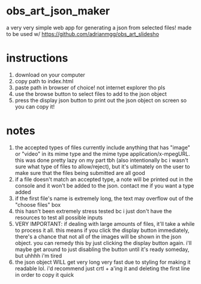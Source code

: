 # obs_art_json_maker
a very very simple web app for generating a json from selected files!
made to be used w/ https://github.com/adrianmgg/obs_art_slidesho

# instructions
1. download on your computer
2. copy path to index.html
3. paste path in browser of choice! not internet explorer tho pls
4. use the browse button to select files to add to the json object
5. press the display json button to print out the json object on screen so you can copy it!

# notes
1. the accepted types of files currently include anything that has "image" or "video" in its mime type and the mime type application/x-mpegURL. this was done pretty lazy on my part tbh (also intentionally bc i wasn't sure what type of files to allow/reject), but it's ultimately on the user to make sure that the files being submitted are all good
2. if a file doesn't match an accepted type, a note will be printed out in the console and it won't be added to the json. contact me if you want a type added
3. if the first file's name is extremely long, the text may overflow out of the "choose files" box
4. this hasn't been extremely stress tested bc i just don't have the resources to test all possible inputs
5. VERY IMPORTANT: if dealing with large amounts of files, it'll take a while to process it all. this means if you click the display button immediately, there's a chance that not all of the images will be shown in the json object. you can remedy this by just clicking the display button again. i'll maybe get around to just disabling the button until it's ready someday, but uhhhh i'm tired
6. the json object WILL get very long very fast due to styling for making it readable lol. i'd recommend just crtl + a'ing it and deleting the first line in order to copy it quick